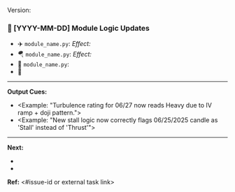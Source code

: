 Version: <version-number>

### 🔄 [YYYY-MM-DD] Module Logic Updates

- ✈️ `module_name.py`: <Short summary of change>
  _Effect: <What this improves or fixes>_
- 🪂 `module_name.py`: <Short summary of change>
  _Effect: <What this improves or fixes>_
- 🧠 `module_name.py`: <Short summary of change>
- 📜 <Other project-level or documentation changes>

---

**Output Cues:**
- <Example: "Turbulence rating for 06/27 now reads Heavy due to IV ramp + doji pattern.">
- <Example: "New stall logic now correctly flags 06/25/2025 candle as 'Stall' instead of 'Thrust'">

---

**Next:**  
- <Next planned feature or refactor>
- <TODOs or roadmap items>

**Ref:** <#issue-id or external task link> 